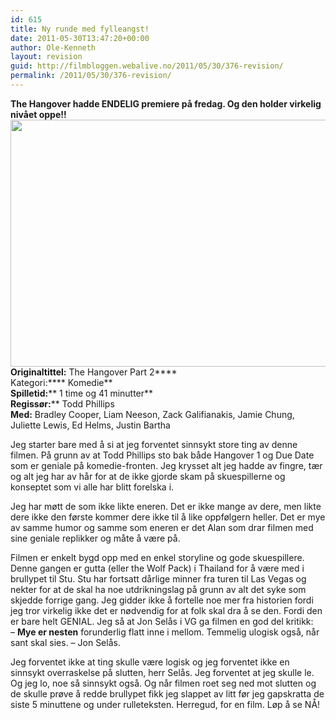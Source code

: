 ```yaml
---
id: 615
title: Ny runde med fylleangst!
date: 2011-05-30T13:47:20+00:00
author: Ole-Kenneth
layout: revision
guid: http://filmbloggen.webalive.no/2011/05/30/376-revision/
permalink: /2011/05/30/376-revision/
---
```

**The Hangover hadde ENDELIG premiere på fredag. Og den holder virkelig nivået oppe!!**  
[<img class="alignnone size-medium wp-image-377" src="http://filmbloggen.webalive.no/files/2011/05/hangover-2.jpg?w=300" alt="" width="592" height="395" />](http://filmbloggen.webalive.no/files/2011/05/hangover-2.jpg)  
****Originaltittel:**** The Hangover Part 2****  
Kategori:**** Komedie**  
**Spilletid:**** 1 time og 41 minutter**  
**Regissør:**** Todd Phillips  
**Med:** Bradley Cooper, Liam Neeson, Zack Galifianakis, Jamie Chung, Juliette Lewis, Ed Helms, Justin Bartha

Jeg starter bare med å si at jeg forventet sinnsykt store ting av denne filmen. På grunn av at Todd Phillips sto bak både Hangover 1 og Due Date som er geniale på komedie-fronten. Jeg krysset alt jeg hadde av fingre, tær og alt jeg har av hår for at de ikke gjorde skam på skuespillerne og konseptet som vi alle har blitt forelska i.

Jeg har møtt de som ikke likte eneren. Det er ikke mange av dere, men likte dere ikke den første kommer dere ikke til å like oppfølgern heller. Det er mye av samme humor og samme som eneren er det Alan som drar filmen med sine geniale replikker og måte å være på.

Filmen er enkelt bygd opp med en enkel storyline og gode skuespillere. Denne gangen er gutta (eller the Wolf Pack) i Thailand for å være med i brullypet til Stu. Stu har fortsatt dårlige minner fra turen til Las Vegas og nekter for at de skal ha noe utdrikningslag på grunn av alt det syke som skjedde forrige gang. Jeg gidder ikke å fortelle noe mer fra historien fordi jeg tror virkelig ikke det er nødvendig for at folk skal dra å se den. Fordi den er bare helt GENIAL. Jeg så at Jon Selås i VG ga filmen en god del kritikk:  
&#8211; **Mye er nesten** forunderlig flatt inne i mellom. Temmelig ulogisk også, når sant skal sies. &#8211; Jon Selås.

Jeg forventet ikke at ting skulle være logisk og jeg forventet ikke en sinnsykt overraskelse på slutten, herr Selås. Jeg forventet at jeg skulle le. Og jeg lo, noe så sinnsykt også. Og når filmen roet seg ned mot slutten og de skulle prøve å redde brullypet fikk jeg slappet av litt før jeg gapskratta de siste 5 minuttene og under rulleteksten. Herregud, for en film. Løp å se NÅ!